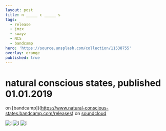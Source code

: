 ```yaml
---
layout: post
title: n _____ c _____ s
tags:
  - release
  - jmzx
  - swayz
  - NCS
  - bandcamp
hero: 'https://source.unsplash.com/collection/11538755'
overlay: orange
published: true
---
```

# natural conscious states, published 01.01.2019
on [bandcamp]((https://www.natural-conscious-states.bandcamp.com/releases)
on [soundcloud](https://www.soundcloud.com/jmzx/dealin-minds-preview)

![i](https://xjmzx.github.io/uploads/a2270818088_10.jpg)
![i](https://xjmzx.github.io/uploads/me2.jpg)
![i](https://xjmzx.github.io/uploads/0016634408_10.jpg)
